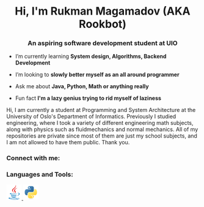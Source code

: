 <h1 align="center">Hi, I'm Rukman Magamadov (AKA Rookbot)</h1>
<h3 align="center">An aspiring software development student at UIO</h3>

- I’m currently learning **System design, Algorithms, Backend Development**

- I’m looking to **slowly better myself as an all around programmer**

- Ask me about **Java, Python, Math or anything really**

- Fun fact **I'm a lazy genius trying to rid myself of laziness**

Hi, I am currently a student at Programming and System Architecture at the University of Oslo's Department of Informatics. Previously I studied engineering, where I took a variety of different engineering math subjects, along with physics such as fluidmechanics and normal mechanics. All of my repositories are private since most of them are just my school subjects, and I am not allowed to have them public. Thank you.

<h3 align="left">Connect with me:</h3>
<p align="left">
</p>

<h3 align="left">Languages and Tools:</h3>
<p align="left"> <a href="https://www.java.com" target="_blank" rel="noreferrer"> <img src="https://raw.githubusercontent.com/devicons/devicon/master/icons/java/java-original.svg" alt="java" width="40" height="40"/> </a> <a href="https://www.python.org" target="_blank" rel="noreferrer"> <img src="https://raw.githubusercontent.com/devicons/devicon/master/icons/python/python-original.svg" alt="python" width="40" height="40"/> </a> </p>
